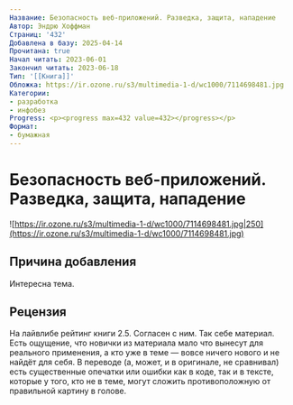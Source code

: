 ```yaml
---
Название: Безопасность веб-приложений. Разведка, защита, нападение
Автор: Эндрю Хоффман
Страниц: '432'
Добавлена в базу: 2025-04-14
Прочитана: true
Начал читать: 2023-06-01
Закончил читать: 2023-06-18
Тип: '[[Книга]]'
Обложка: https://ir.ozone.ru/s3/multimedia-1-d/wc1000/7114698481.jpg
Категории:
- разработка
- инфобез
Progress: <p><progress max=432 value=432></progress></p>
Формат:
- бумажная
---
```

# Безопасность веб-приложений. Разведка, защита, нападение

![https://ir.ozone.ru/s3/multimedia-1-d/wc1000/7114698481.jpg|250](https://ir.ozone.ru/s3/multimedia-1-d/wc1000/7114698481.jpg)

## Причина добавления

Интересна тема.

## Рецензия

На лайвлибе рейтинг книги 2.5. Согласен с ним. Так себе материал. Есть ощущение, что новички из материала мало что вынесут для реального применения, а кто уже в теме — вовсе ничего нового и не найдёт для себя. В переводе (а, может, и в оригинале, не сравнивал) есть существенные опечатки или ошибки как в коде, так и в тексте, которые у того, кто не в теме, могут сложить противоположную от правильной картину в голове.  